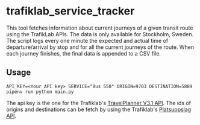 # trafiklab_service_tracker

This tool fetches information about current journeys of a given transit route using the TrafikLab APIs. The data is only available for Stockholm, Sweden.
The script logs every one minute the expected and actual time of departure/arrival by stop and for all the current journeys of the route. When each journey finishes, the final data is appended to a CSV file.

## Usage
```
API_KEY=<Your API key> SERVICE="Bus 550" ORIGIN=9703 DESTINATION=5889 pipenv run python main.py
```

The api key is the one for the Trafiklab's [TravelPlanner V3.1 API](https://www.trafiklab.se/api/sl-reseplanerare-31).
The ids of origins and destinations can be fetch by using the Trafiklab's [Platsuppslag API](https://www.trafiklab.se/api/sl-platsuppslag/dokumentation).
